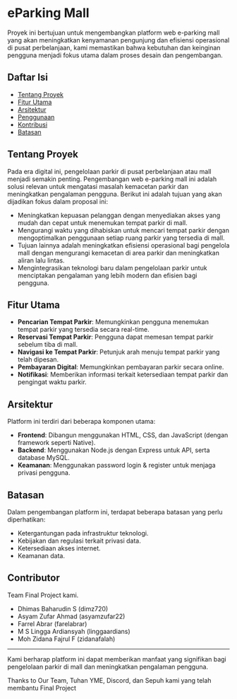 # eParking Mall

Proyek ini bertujuan untuk mengembangkan platform web e-parking mall yang akan meningkatkan kenyamanan pengunjung dan efisiensi operasional di pusat perbelanjaan, kami memastikan bahwa kebutuhan dan keinginan pengguna menjadi fokus utama dalam proses desain dan pengembangan.

## Daftar Isi

- [Tentang Proyek](#tentang-proyek)
- [Fitur Utama](#fitur-utama)
- [Arsitektur](#arsitektur)
- [Penggunaan](#penggunaan)
- [Kontribusi](#contributor)
- [Batasan](#batasan)
  
## Tentang Proyek

Pada era digital ini, pengelolaan parkir di pusat perbelanjaan atau mall menjadi semakin penting. Pengembangan web e-parking mall ini adalah solusi relevan untuk mengatasi masalah kemacetan parkir dan meningkatkan pengalaman pengguna. 
Berikut ini adalah tujuan yang akan dijadikan fokus dalam proposal ini:
- Meningkatkan kepuasan pelanggan dengan menyediakan akses yang mudah dan cepat untuk menemukan tempat parkir di mall.
- Mengurangi waktu yang dihabiskan untuk mencari tempat parkir dengan mengoptimalkan penggunaan setiap ruang parkir yang tersedia di mall.
- Tujuan lainnya adalah meningkatkan efisiensi operasional bagi pengelola mall dengan mengurangi kemacetan di area parkir dan meningkatkan aliran lalu lintas.
- Mengintegrasikan teknologi baru dalam pengelolaan parkir untuk menciptakan pengalaman yang lebih modern dan efisien bagi pengguna.

## Fitur Utama
- **Pencarian Tempat Parkir**: Memungkinkan pengguna menemukan tempat parkir yang tersedia secara real-time.
- **Reservasi Tempat Parkir**: Pengguna dapat memesan tempat parkir sebelum tiba di mall.
- **Navigasi ke Tempat Parkir**: Petunjuk arah menuju tempat parkir yang telah dipesan.
- **Pembayaran Digital**: Memungkinkan pembayaran parkir secara online.
- **Notifikasi**: Memberikan informasi terkait ketersediaan tempat parkir dan pengingat waktu parkir.

## Arsitektur
Platform ini terdiri dari beberapa komponen utama:
- **Frontend**: Dibangun menggunakan HTML, CSS, dan JavaScript (dengan framework seperti Native).
- **Backend**: Menggunakan Node.js dengan Express untuk API, serta database MySQL.
- **Keamanan**: Menggunakan password login & register untuk menjaga privasi pengguna.

## Batasan
Dalam pengembangan platform ini, terdapat beberapa batasan yang perlu diperhatikan:
- Ketergantungan pada infrastruktur teknologi.
- Kebijakan dan regulasi terkait privasi data.
- Ketersediaan akses internet.
- Keamanan data.
  
## Contributor
Team Final Project kami.
- Dhimas Baharudin S (dimz720)
- Asyam Zufar Ahmad (asyamzufar22)
- Farrel Abrar (farelabrar)
- M S Lingga Ardiansyah (linggaardians)
- Moh Zidana Fajrul F (zidanafalah)

---

Kami berharap platform ini dapat memberikan manfaat yang signifikan bagi pengelolaan parkir di mall dan meningkatkan pengalaman pengguna.

Thanks to Our Team, Tuhan YME, Discord, dan Sepuh kami yang telah membantu Final Project



